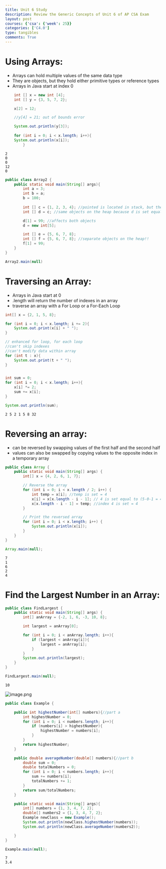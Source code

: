 ```yaml
---
title: Unit 6 Study
description: Review the Generic Concepts of Unit 6 of AP CSA Exam
layout: post
courses: {'csa': {'week': 25}}
categories: ['C4.0']
type: tangibles
comments: True
---
```


# Using Arrays:
- Arrays can hold 
multiple values of the same data type
- They are objects, but they hold either primitive types or reference types
- Arrays in Java start at index 0


```Java
    int [] x = new int [4];
    int [] y = {3, 5, 7, 2};

    x[2] = 12;

    //y[4] = 21; out of bounds error

    System.out.println(y[3]);
    
    for (int i = 0; i < x.length; i++){
    System.out.println(x[i]);
        }

```

    2
    0
    0
    12
    0



```Java
public class Array2 {
    public static void main(String[] args){
        int a = 3;
        int b = a;
        b = 100;
        
        int [] c = {1, 2, 3, 4}; //pointed is located in stack, but the data of the array is located in the heap!!
        int [] d = c; //same objects on the heap because d is set equal to c

        d[1] = 99; //affects both objects
        d = new int[5];

        int [] e = {5, 6, 7, 8};
        int [] f = {5, 6, 7, 8}; //separate objects on the heap!!
        f[1] = 99;
    }
}

Array2.main(null)
```

# Traversing an Array:
- Arrays in Java start at 0
- .length will return the number of indexes in an array
- traverse an array with a For Loop or a For-Each Loop


```Java
int[] x = {2, 1, 5, 8};

for (int i = 0; i < x.length; i += 2){
    System.out.print(x[i] + " ");
}

// enhanced for loop, for each loop
//can't skip indexes
//can't modify data within array
for (int t : x){
    System.out.print(t + " ");
}


int sum = 0;
for (int i = 0; i < x.length; i++){
    x[i] *= 2;
    sum += x[i];
}

System.out.println(sum);
```

    2 5 2 1 5 8 32


# Reversing an array:
- can be reversed by swapping values of the first half and the second half
- values can also be swapped by copying values to the opposite index in a temporary array


```Java
public class Array {
    public static void main(String[] args) {
        int[] x = {4, 2, 6, 1, 7};

        // Reverse the array
        for (int i = 0; i < x.length / 2; i++) {
            int temp = x[i]; //temp is set = 4
            x[i] = x[x.length - i - 1]; // 4 is set equal to (5-0-1 = 4), which is 7
            x[x.length - i - 1] = temp; //index 4 is set = 4
        }

        // Print the reversed array
        for (int i = 0; i < x.length; i++) {
            System.out.println(x[i]);
        }
    }
}

Array.main(null);
```

    7
    1
    6
    2
    4


# Find the Largest Number in an Array:


```Java
public class FindLargest {
    public static void main(String[] args) {
        int[] anArray = {-2, 1, 6, -3, 10, 8};

        int largest = anArray[0];

        for (int i = 0; i < anArray.length; i++){
            if (largest < anArray[i]){
                largest = anArray[i];
            }
        }
        System.out.println(largest);
    }
}

FindLargest.main(null);
```

    10


![image.png](attachment:image.png)


```Java
public class Example {

    public int highestNumber(int[] numbers){//part a
        int highestNumber = 0;
        for (int i = 0; i < numbers.length; i++){
            if (numbers[i] > highestNumber){
                highestNumber = numbers[i];
            }
        }
        return highestNumber;
    }

    public double averageNumber(double[] numbers){//part b
        double sum = 0;
        double totalNumbers = 0;
        for (int i = 0; i < numbers.length; i++){
            sum += numbers[i];
            totalNumbers += 1;
        }
        return sum/totalNumbers;
    }

    public static void main(String[] args){
        int[] numbers = {1, 3, 4, 7, 2};
        double[] numbers2 = {1, 3, 4, 7, 2};
        Example newClass = new Example();
        System.out.println(newClass.highestNumber(numbers));
        System.out.println(newClass.averageNumber(numbers2));

    }
}

Example.main(null);

```

    7
    3.4

